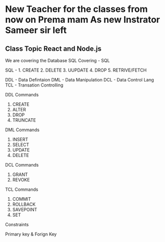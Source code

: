 # New Teacher for the classes from now on Prema mam As new Instrator Sameer sir left 

## Class Topic React and Node.js

<!-- React is a Client side thing and node.js is server side 
node.js is 

The React check the Virtual DOM and Real DOM & if there nesseary that changes the real DOM  -->

We are covering the Database SQL
Covering - SQL

SQL - 1. CREATE 
      2. DELETE
      3. UUPDATE
      4. DROP
      5. RETRIVE/FETCH

DDL - Data Defintaion
DML - Data Manipulation
DCL - Data Control Lang
TCL - Transation Controlling

DDL Commands
1. CREATE
2. ALTER
3. DROP
4. TRUNCATE 

DML Commands
1. INSERT
2. SELECT
3. UPDATE
4. DELETE

DCL Commands

1. GRANT
2. REVOKE

TCL Commands
1. COMMIT
2. ROLLBACK
3. SAVEPOINT
4. SET

Constraints

Primary key & Forign Key
